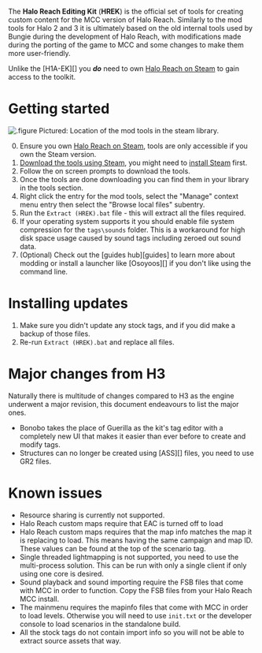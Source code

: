 The **Halo Reach Editing Kit** (**HREK**) is the official set of tools for creating custom content for the MCC version of Halo Reach.
Similarly to the mod tools for Halo 2 and 3 it is ultimately based on the old internal tools used by Bungie during the development of Halo Reach, with modifications made during the porting of the game to MCC and some changes to make them more user-friendly.

Unlike the [H1A-EK][] you ***do*** need to own [Halo Reach on Steam][steam_purchase] to gain access to the toolkit.

# Getting started
![.figure Pictured: Location of the mod tools in the steam library.](/general/tools/steam_tools.jpg)

0. Ensure you own [Halo Reach on Steam][steam_purchase], tools are only accessible if you own the Steam version.
1. [Download the tools using Steam](steam://run/1695793), you might need to [install Steam](https://store.steampowered.com/about/) first.
2. Follow the on screen prompts to download the tools.
3. Once the tools are done downloading you can find them in your library in the tools section.
4. Right click the entry for the mod tools, select the "Manage" context menu entry then select the "Browse local files" subentry.
5. Run the `Extract (HREK).bat` file - this will extract all the files required.
6. If your operating system supports it you should enable file system compression for the `tags\sounds` folder. This is a workaround for high disk space usage caused by sound tags including zeroed out sound data.
7. (Optional) Check out the [guides hub][guides] to learn more about modding or install a launcher like [Osoyoos][] if you don't like using the command line.

# Installing updates
1. Make sure you didn't update any stock tags, and if you did make a backup of those files.
2. Re-run `Extract (HREK).bat` and replace all files.

# Major changes from H3
Naturally there is multitude of changes compared to H3 as the engine underwent a major revision, this document endeavours to list the major ones.

* Bonobo takes the place of Guerilla as the kit's tag editor with a completely new UI that makes it easier than ever before to create and modify tags.
* Structures can no longer be created using [ASS][] files, you need to use GR2 files.

# Known issues

* Resource sharing is currently not supported.
* Halo Reach custom maps require that EAC is turned off to load
* Halo Reach custom maps requires that the map info matches the map it is replacing to load. This means having the same campaign and map ID. These values can be found at the top of the scenario tag.
* Single threaded lightmapping is not supported, you need to use the multi-process solution. This can be run with only a single client if only using one core is desired.
* Sound playback and sound importing require the FSB files that come with MCC in order to function. Copy the FSB files from your Halo Reach MCC install.
* The mainmenu requires the mapinfo files that come with MCC in order to load levels. Otherwise you will need to use `init.txt` or the developer console to load scenarios in the standalone build.
* All the stock tags do not contain import info so you will not be able to extract source assets that way.

[steam_purchase]: https://store.steampowered.com/app/1064220
